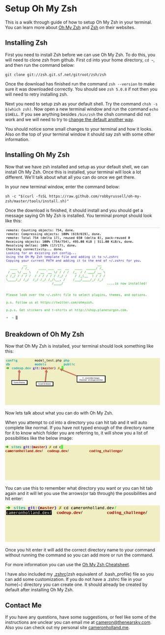 # Setup Oh My Zsh

This is a walk through guide of how to setup Oh My Zsh in your terminal. You can learn more about [Oh My Zsh](http://ohmyz.sh/) and [Zsh](http://www.zsh.org/) on their websites.

## Installing Zsh

First you need to install Zsh before we can use Oh My Zsh. To do this, you will need to clone zsh from github. First cd into your home directory, `cd ~`, and then run the command below: 

~~~
git clone git://zsh.git.sf.net/gitroot/zsh/zsh
~~~

Once the download has finished run the command `zsh --version` to make sure it was downloaded correctly. You should see `zsh 5.0.8` if not then you will need to retry installing zsh.

Next you need to setup zsh as your default shell. Try the command `chsh -s $(which zsh)`. Now open a new terminal window and run the command `echo $SHELL`. If you see anything besides `/bin/zsh` the chsh command did not work and we will need to try to [change the default another way](https://www.google.com/search?q=zsh+default+without+chsh).

You should notice some small changes to your terminal and how it looks. Also on the top of your terminal window it should say zsh with some other information.

## Installing Oh My Zsh

Now that we have zsh installed and setup as your default shell, we can install Oh My Zsh. Once this is installed, your terminal will look a lot different. We'll talk about what all you can do once we get there.

In your new terminal window, enter the command below:

~~~
sh -c "$(curl -fsSL https://raw.github.com/robbyrussell/oh-my-zsh/master/tools/install.sh)"
~~~

Once the download is finished, it should install and you should get a message saying Oh My Zsh is installed. You terminal prompt should look like this:

![Oh My Zsh Installed](img/oh-my-zsh-installed.png)

## Breakdown of Oh My Zsh

Now that Oh My Zsh is installed, your terminal should look something like this:

![Oh My Zsh Prompt](img/oh-my-zsh-prompt.jpg)

Now lets talk about what you can do with Oh My Zsh.

When you attempt to cd into a directory you can hit tab and it will auto complete like normal. If you have not typed enough of the directory name for it to know which folder you are referring to, it will show you a list of possibilities like the below image:

![Multiple Directories](img/multiple-directories.png)

You can use this to remember what directory you want or you can hit tab again and it will let you use the arrows(or tab through) the possibilities and hit enter:

![Selecting Directory](img/selecting-directory.png)

Once you hit enter it will add the correct directory name to your command without running the command so you can add more or run the command.

For more information you can use the [Oh My Zsh Cheatsheet](https://github.com/robbyrussell/oh-my-zsh/wiki/Cheatsheet).

I have also included my [.zshrc](.zshrc)(zsh equivalent of .bash_profile) file so you can add some customization. If you do not have a .zshrc file in your home(~) directory you can create one. It should already be created by default after installing Oh My Zsh.

## Contact Me

If you have any questions, have some suggestions, or feel like some of the instructions are unclear you can email me at cameron@thenearsky.com. Also you can check out my personal site [cameronholland.me](http://cameronholland.me/).